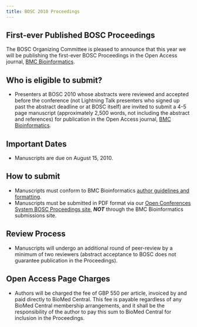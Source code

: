 ```yaml
---
title: BOSC 2010 Proceedings
---
```


First-ever Published BOSC Proceedings
-------------------------------------

The BOSC Organizing Committee is pleased to announce that this year we
will be publishing the first-ever BOSC Proceedings in the Open Access
journal, [BMC
Bioinformatics](http://www.biomedcentral.com/bmcbioinformatics/).

Who is eligible to submit?
--------------------------

-   Presenters at BOSC 2010 whose abstracts were reviewed and accepted
    before the conference (not Lightning Talk presenters who signed up
    past the abstract deadline or at BOSC itself) are invited to submit
    a 4-5 page manuscript (approximately 2,500 words, not including the
    abstract and references) for publication in the Open Access journal,
    [BMC
    Bioinformatics](http://www.biomedcentral.com/bmcbioinformatics/).

Important Dates
---------------

-   Manuscripts are due on August 15, 2010.

How to submit
-------------

-   Manuscripts must conform to BMC Bioinformatics [ author guidelines
    and
    formatting](Media:Instructions_for_authors_-_BMC_-_Appendix_A.pdf "wikilink").
-   Manuscripts must be submitted in PDF format via our [Open
    Conferences System BOSC Proceedings
    site](http://events.open-bio.org/BOSC2010-Proceedings/openconf.php),
    ***NOT*** through the BMC Bioinformatics submissions site.

Review Process
--------------

-   Manuscripts will undergo an additional round of peer-review by a
    minimum of two reviewers (abstract acceptance to BOSC does not
    guarantee publication in the Proceedings).

Open Access Page Charges
------------------------

-   Authors will be charged the fee of GBP 550 per article, invoiced by
    and paid directly to BioMed Central. This fee is payable regardless
    of any BioMed Central membership arrangements, and it shall be the
    responsibility of the author to pay this sum to BioMed Central for
    inclusion in the Proceedings.

